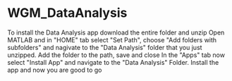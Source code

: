 # WGM_DataAnalysis

To install the Data Analysis app download the entire folder and unzip 
Open MATLAB and in "HOME" tab select "Set Path", choose "Add folders with subfolders" and nagivate to the "Data Analysis" folder that you just unzipped.
Add the folder to the path, save and close
In the "Apps" tab now select "Install App" and navigate to the "Data Analysis" Folder. 
Install the app and now you are good to go
